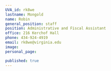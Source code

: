 ```yaml
---
UVA_id: rk8we
lastname: Mongold
name: Robin
general_position: staff
position: Administrative and Fiscal Assistant
office: 216 Kerchof Hall
phone: 434-924-4919
email: rk8we@virginia.edu
image:
personal_page:

published: true
---
```


